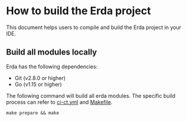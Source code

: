 # How to build the Erda project

This document helps users to compile and build the Erda project in your IDE.

## Build all modules locally

Erda has the following dependencies:
- Git (v2.8.0 or higher)
- Go (v1.15 or higher)

The following command will build all erda modules. The specific build process can refer to [ci-ct.yml](/.github/workflows/ci-it.yml) and [Makefile](/Makefile).

```
make prepare && make
```

